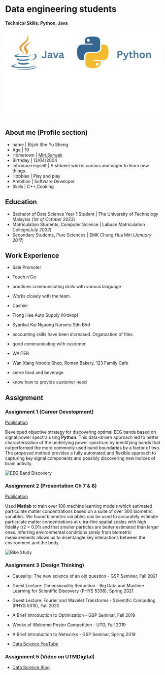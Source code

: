 # Data engineering students
#### Technical Skills: Python, Java 
<img src="assets/img/language icon.png">



## About me (Profile section)
- name | Elijah She Yu Sheng
- Age | 19
- Hometown | [Miri,Sarwak](https://maps.app.goo.gl/NJ4rPcbrBez1TKh2A)
- Birthday | 13/04/2004
- Introduce myself | A stduent who is curious and eager to learn new things.
- Hobbies | Play and play 
- Ambition | Software Developer
- Skills | C++,Cooking

## Education
- Bachelor of Data Science Year 1 Student  | The University of Technology Malaysia (_1st of October 2023_)								       		
- Matriculation Students, Computer Science	| Labuan Matriculation College(_July 2022_)	 	 			        		
- Secondary Students, Pure Sciences | SMK Chung Hua Miri (_January 2017_)

## Work Experience
- Sale Promoter 
- Touch n'Go
- practices communicating skills with various language 
- Works closely with the team. 

- Cashier
- Tiong Hee Auto Supply (Krokop)
- Syarikat Kai Nguong Nursery Sdn Bhd
- accounting skills have been increased. Organzation of files.
- good communicating with customer.

- WAITER
- Wan Xiang Noodle Shop, Roman Bakery, 123 Family Cafe
- serve food and beverage
- know how to provide customer need



## Assignment
### Assignment 1 (Career Development)

[Publication](https://www.mdpi.com/1424-8220/22/8/3048)

Developed objective strategy for discovering optimal EEG bands based on signal power spectra using **Python**. This data-driven approach led to better characterization of the underlying power spectrum by identifying bands that outperformed the more commonly used band boundaries by a factor of two. The proposed method provides a fully automated and flexible approach to capturing key signal components and possibly discovering new indices of brain activity.

![EEG Band Discovery](/assets/img/eeg_band_discovery.jpeg)

### Assignment 2 (Presentation Ch 7 & 8)
[Publication](https://www.mdpi.com/1424-8220/22/11/4240)

Used **Matlab** to train over 100 machine learning models which estimated particulate matter concentrations based on a suite of over 300 biometric variables. We found biometric variables can be used to accurately estimate particulate matter concentrations at ultra-fine spatial scales with high fidelity (r2 = 0.91) and that smaller particles are better estimated than larger ones. Inferring environmental conditions solely from biometric measurements allows us to disentangle key interactions between the environment and the body.

![Bike Study](/assets/img/bike_study.jpeg)

### Assignment 3 (Design Thinking)
- Causality: The new science of an old question - GSP Seminar, Fall 2021
- Guest Lecture: Dimensionality Reduction - Big Data and Machine Learning for Scientific Discovery (PHYS 5336), Spring 2021
- Guest Lecture: Fourier and Wavelet Transforms - Scientific Computing (PHYS 5315), Fall 2020
- A Brief Introduction to Optimization - GSP Seminar, Fall 2019
- Weeks of Welcome Poster Competition - UTD, Fall 2019
- A Brief Introduction to Networks - GSP Seminar, Spring 2019

- [Data Science YouTube](https://www.youtube.com/channel/UCa9gErQ9AE5jT2DZLjXBIdA)

### Assignment 5 (Video on UTMDigital)


- [Data Science Blog](https://medium.com/@shawhin)
